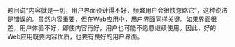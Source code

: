 题目说“内容就是一切，用户界面设计得不好，频繁用户会很快忽略它”，这种说法是错误的。虽然内容重要，但在Web应用中，用户界面同样关键。如果界面很差，用户体验不好，即使内容再好，用户也可能不愿意继续使用。因此，好的Web应用既要内容优质，也要有良好的用户界面。